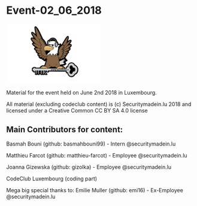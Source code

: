 # Event-02_06_2018


<img src="Logo_H4K.png" width="50%">

Material for the event held on June 2nd 2018 in Luxembourg.

All material (excluding codeclub content) is (c) Securitymadein.lu 2018 and licensed under a Creative Common CC BY SA 4.0 license

## Main Contributors for content:

Basmah Bouni (github: basmahbouni99) - Intern @securitymadein.lu

Matthieu Farcot (github: matthieu-farcot) - Employee @securitymadein.lu

Joanna Gizewska (github: gizolka) - Employee @securitymadein.lu

CodeClub Luxembourg (coding part)

Mega big special thanks to:
Emilie Muller (github: emi16) - Ex-Employee @securitymadein.lu

